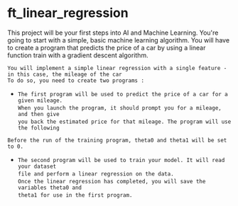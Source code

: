 # ft_linear_regression
This project will be your first steps into AI and Machine Learning.
You're going to start with a simple, basic machine learning algorithm.
You will have to create a program that predicts the price of a car by using a linear function train with a gradient descent algorithm.

`You will implement a simple linear regression with a single feature - in this case, the mileage of the car`  <br />
`To do so, you need to create two programs :`  <br />
* `The first program will be used to predict the price of a car for a given mileage.` <br />
`When you launch the program, it should prompt you for a mileage, and then give`  <br />
`you back the estimated price for that mileage. The program will use the following`  <br />

`Before the run of the training program, theta0 and theta1 will be set to 0. ` <br />
* `The second program will be used to train your model. It will read your dataset`  <br />
`file and perform a linear regression on the data. ` <br />
`Once the linear regression has completed, you will save the variables theta0 and`  <br />
`theta1 for use in the first program. ` <br />
